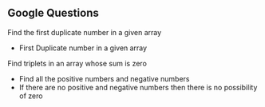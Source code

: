 ## Google Questions 
 
 Find the first duplicate number in a given array
 - First Duplicate number in a given array  
 
 Find triplets in an array whose sum is zero
 - Find all the positive numbers and negative numbers
 - If there are no positive and negative numbers then there is no possibility of zero 
 
 
  